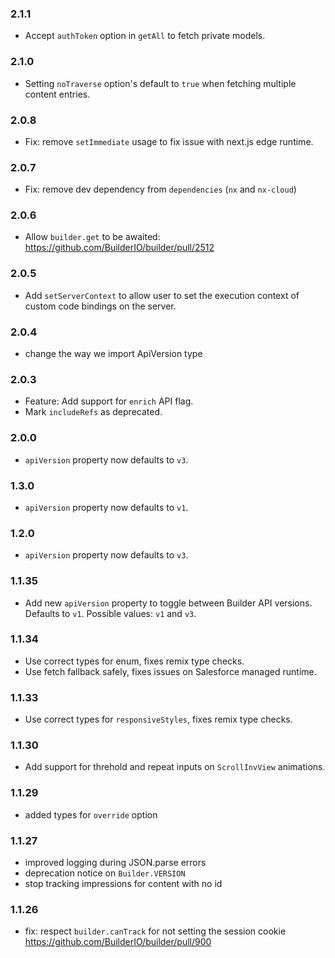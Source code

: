 ### 2.1.1

- Accept `authToken` option in `getAll` to fetch private models.

### 2.1.0

- Setting `noTraverse` option's default to `true` when fetching multiple content entries.

### 2.0.8

- Fix: remove `setImmediate` usage to fix issue with next.js edge runtime.

### 2.0.7

- Fix: remove dev dependency from `dependencies` (`nx` and `nx-cloud`)

### 2.0.6

- Allow `builder.get` to be awaited: https://github.com/BuilderIO/builder/pull/2512

### 2.0.5

- Add `setServerContext` to allow user to set the execution context of custom code bindings on the server.

### 2.0.4

- change the way we import ApiVersion type

### 2.0.3

- Feature: Add support for `enrich` API flag.
- Mark `includeRefs` as deprecated.

### 2.0.0

- `apiVersion` property now defaults to `v3`.

### 1.3.0

- `apiVersion` property now defaults to `v1`.

### 1.2.0

- `apiVersion` property now defaults to `v3`.

### 1.1.35

- Add new `apiVersion` property to toggle between Builder API versions. Defaults to `v1`. Possible values: `v1` and `v3`.

### 1.1.34

- Use correct types for enum, fixes remix type checks.
- Use fetch fallback safely, fixes issues on Salesforce managed runtime.

### 1.1.33

- Use correct types for `responsiveStyles`, fixes remix type checks.

### 1.1.30

- Add support for threhold and repeat inputs on `ScrollInvView` animations.

### 1.1.29

- added types for `override` option

### 1.1.27

- improved logging during JSON.parse errors
- deprecation notice on `Builder.VERSION`
- stop tracking impressions for content with no id

### 1.1.26

- fix: respect `builder.canTrack` for not setting the session cookie https://github.com/BuilderIO/builder/pull/900
